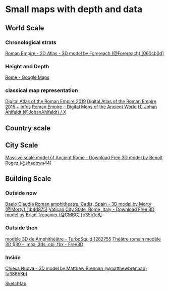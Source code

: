 # Small maps with depth and data
## World Scale
### Chronological strats
[Roman Empire - 3D Atlas - 3D model by Forereach (@Forereach) [060cb0d]](https://sketchfab.com/3d-models/roman-empire-3d-atlas-060cb0d7c4cb40aaad88fdd6f6e06c74)
### Height and Depth
[Rome - Google Maps](https://www.google.fr/maps/place/Rome,+Ville+m%C3%A9tropolitaine+de+Rome+Capitale,+Italie/@41.8867832,12.4946981,149a,35y,323.74h,71.72t/data=!3m1!1e3!4m6!3m5!1s0x132f6196f9928ebb:0xb90f770693656e38!8m2!3d41.8967068!4d12.4822025!16zL20vMDZjNjI?entry=ttu&g_ep=EgoyMDI0MTIxMC4wIKXMDSoASAFQAw%3D%3D)
### classical map representation
[Digital Atlas of the Roman Empire 2019](https://dh.gu.se/dare/)
[Digital Atlas of the Roman Empire 2015 + infos](https://imperium.ahlfeldt.se/)
[Roman Empire – Digital Maps of the Ancient World](https://digitalmapsoftheancientworld.com/digital-maps/roman-empire/)
[(1) Johan Åhlfeldt (@JohanAhlfeldt) / X](https://x.com/JohanAhlfeldt)
## Country scale
## City Scale
[Massive scale model of Ancient Rome - Download Free 3D model by Benoît Rogez (@shadows44)](https://sketchfab.com/3d-models/massive-scale-model-of-ancient-rome-2f9cb1fbc2eb470686eb8ba596b059cb)
## Building Scale
### Outside now
[Baelo Claudia Roman amphitheatre, Cadiz, Spain - 3D model by Morty (@Morty) [1b4d875]](https://sketchfab.com/3d-models/baelo-claudia-roman-amphitheatre-cadiz-spain-1b4d87510ea846bd94e43e9bef699249)
[Vatican City State, Rome, Italy - Download Free 3D model by Brian Trepanier (@CMBC) [b35b1e8]](https://sketchfab.com/3d-models/vatican-city-state-rome-italy-b35b1e866ead4fb385e48dd3f2a99663)
### Outside then
[modèle 3D de Amphithéâtre - TurboSquid 1282755](https://www.turbosquid.com/fr/3d-models/ancient-greek-architecture-roman-building-3d-model-1282755)
[Théâtre romain modèle 3D $30 - .max .3ds .obj .fbx - Free3D](https://free3d.com/fr/3d-model/roman-theatre-3919.html)
### Inside
[Chiesa Nuova - 3D model by Matthew Brennan (@matthewbrennan) [a38653b]](https://sketchfab.com/3d-models/chiesa-nuova-a38653b41f1143958df3d9819077ea84)



[Sketchfab](https://sketchfab.com/search?features=downloadable&licenses=322a749bcfa841b29dff1e8a1bb74b0b&licenses=b9ddc40b93e34cdca1fc152f39b9f375&licenses=72360ff1740d419791934298b8b6d270&licenses=7c23a1ba438d4306920229c12afcb5f9&licenses=72eb2b1960364637901eacce19283624&licenses=783b685da9bf457d81e829fa283f3567&q=rome&type=models)

